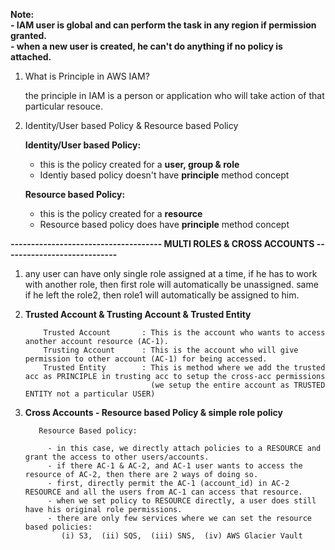 
 **Note: <br>
           - IAM user is global and can perform the task in any region if permission granted. <br>
           - when a new user is created, he can't do anything if no policy is attached.**
           



1) What is Principle in AWS IAM?
  
    the principle in IAM is a person or application who will take action of that particular resouce.




2) Identity/User based Policy & Resource based Policy

    **Identity/User based Policy:**

      - this is the policy created for a **user, group & role** <br>
      - Identiy based policy doesn't have **principle** method concept
      
     
    **Resource based Policy:**

      - this is the policy created for a **resource** <br>
      - Resource based policy does have **principle** method concept 



**------------------------------------- MULTI ROLES & CROSS ACCOUNTS ----------------------------**<br>

1) any user can have only single role assigned at a time, if he has to work with another role, then first role will automatically be unassigned.
   same if he left the role2, then role1 will automatically be assigned to him.
   
2) **Trusted Account & Trusting Account & Trusted Entity**  
           
           Trusted Account       : This is the account who wants to access another account resource (AC-1).
           Trusting Account      : This is the account who will give permission to other account (AC-1) for being accessed.
           Trusted Entity        : This is method where we add the trusted acc as PRINCIPLE in trusting acc to setup the cross-acc permissions
                                   (we setup the entire account as TRUSTED ENTITY not a particular USER)

2)  **Cross Accounts - Resource based Policy & simple role policy**

           Resource Based policy: 
           
             - in this case, we directly attach policies to a RESOURCE and grant the access to other users/accounts.
             - if there AC-1 & AC-2, and AC-1 user wants to access the resource of AC-2, then there are 2 ways of doing so.
             - first, directly permit the AC-1 (account_id) in AC-2 RESOURCE and all the users from AC-1 can access that resource.
             - when we set policy to RESOURCE directly, a user does still have his original role permissions.
             - there are only few services where we can set the resource based policies:
                (i) S3,  (ii) SQS,  (iii) SNS,  (iv) AWS Glacier Vault 
      
